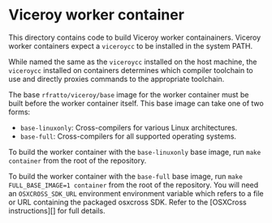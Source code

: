 # Viceroy worker container

This directory contains code to build Viceroy worker containainers. Viceroy
worker containers expect a `viceroycc` to be installed in the system PATH.

While named the same as the `viceroycc` installed on the host machine, the
`viceroycc` installed on containers determines which compiler toolchain to use
and directly proxies commands to the appropriate toolchain.

The base `rfratto/viceroy/base` image for the worker container must be built
before the worker container itself. This base image can take one of two forms:

* `base-linuxonly`: Cross-compilers for various Linux architectures.
* `base-full`: Cross-compilers for all supported operating systems.

To build the worker container with the `base-linuxonly` base image, run `make
container` from the root of the repository.

To build the worker container with the `base-full` base image, run `make
FULL_BASE_IMAGE=1 container` from the root of the repository. You will need an
`OSXCROSS_SDK_URL` environment environment variable which refers to a file or
URL containing the packaged osxcross SDK. Refer to the
[OSXCross instructions][] for full details.
